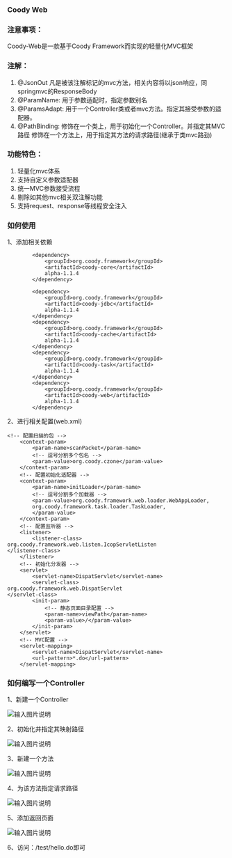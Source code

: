
### Coody Web

### 注意事项：
   Coody-Web是一款基于Coody Framework而实现的轻量化MVC框架
### 注解：
1) @JsonOut
凡是被该注解标记的mvc方法，相关内容将以json响应，同springmvc的ResponseBody 
2) @ParamName:
用于参数适配时，指定参数别名
3) @ParamsAdapt:
用于一个Controller类或者mvc方法。指定其接受参数的适配器。
2) @PathBinding:
修饰在一个类上，用于初始化一个Controller。并指定其MVC路径
修饰在一个方法上，用于指定其方法的请求路径(继承于类mvc路劲)



### 功能特色：
1) 轻量化mvc体系
2) 支持自定义参数适配器
3) 统一MVC参数接受流程
4) 剔除如其他mvc相关双注解功能
5) 支持request、response等线程安全注入
### 如何使用
1、添加相关依赖

```
        <dependency>
			<groupId>org.coody.framework</groupId>
			<artifactId>coody-core</artifactId>
			alpha-1.1.4
		</dependency>

		<dependency>
			<groupId>org.coody.framework</groupId>
			<artifactId>coody-jdbc</artifactId>
			alpha-1.1.4
		</dependency>
		<dependency>
			<groupId>org.coody.framework</groupId>
			<artifactId>coody-cache</artifactId>
			alpha-1.1.4
		</dependency>
		<dependency>
			<groupId>org.coody.framework</groupId>
			<artifactId>coody-task</artifactId>
			alpha-1.1.4
		</dependency>
		<dependency>
			<groupId>org.coody.framework</groupId>
			<artifactId>coody-web</artifactId>
			alpha-1.1.4
		</dependency>
```


2、进行相关配置(web.xml)


```
<!-- 配置扫描的包 -->
	<context-param>
		<param-name>scanPacket</param-name>
		<!-- 逗号分割多个包名 -->
		<param-value>org.coody.czone</param-value>
	</context-param>
	<!-- 配置初始化适配器 -->
	<context-param>
		<param-name>initLoader</param-name>
		<!-- 逗号分割多个加载器 -->
		<param-value>org.coody.framework.web.loader.WebAppLoader,
		org.coody.framework.task.loader.TaskLoader,
		</param-value>
	</context-param>
	<!-- 配置监听器 -->
	<listener>
		<listener-class>
org.coody.framework.web.listen.IcopServletListen
</listener-class>
	</listener>
	<!-- 初始化分发器 -->
	<servlet>
		<servlet-name>DispatServlet</servlet-name>
		<servlet-class>
org.coody.framework.web.DispatServlet
</servlet-class>
		<init-param>
			<!-- 静态页面目录配置 -->
			<param-name>viewPath</param-name>
			<param-value>/</param-value>
		</init-param>
	</servlet>
	<!-- MVC配置 -->
	<servlet-mapping>
		<servlet-name>DispatServlet</servlet-name>
		<url-pattern>*.do</url-pattern>
	</servlet-mapping>
```


### 如何编写一个Controller
1、新建一个Controller

![输入图片说明](https://images.gitee.com/uploads/images/2018/0815/180637_d6e17fb5_1200611.png "1.png")

2、初始化并指定其映射路径

![输入图片说明](https://images.gitee.com/uploads/images/2018/0815/180646_0dae77fe_1200611.png "2.png")

3、新建一个方法

![输入图片说明](https://images.gitee.com/uploads/images/2018/0815/180653_215bdff0_1200611.png "3.png")

4、为该方法指定请求路径

![输入图片说明](https://images.gitee.com/uploads/images/2018/0815/180715_0a18183f_1200611.png "4.png")
    
5、添加返回页面

![输入图片说明](https://images.gitee.com/uploads/images/2018/0815/180722_fcf0857d_1200611.png "5.png")

6、访问：/test/hello.do即可

